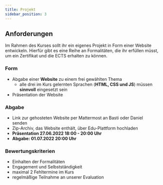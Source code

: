 ```yaml
---
title: Projekt
sidebar_position: 3
---
```


## Anforderungen

Im Rahmen des Kurses sollt ihr ein eigenes Projekt in Form einer Website entwickeln. Hierfür gibt es eine Reihe an Formalitäten, die ihr erfüllen müsst, um ein Zertifikat und die ECTS erhalten zu können.

### Form

- Abgabe einer **Website** zu einem frei gewählten Thema
  - alle drei im Kurs gelernten Sprachen (**HTML, CSS und JS**) müssen **sinnvoll** eingesetzt sein
- Präsentation der Website

### Abgabe

- Link zur gehosteten Website per Mattermost an Basti oder Daniel senden
- Zip-Archiv, das Website enthält, über Edu-Plattform hochladen
- **Präsentation 27.06.2022 18:00 - 20:00 Uhr**
- **Abgabe: 01.07.2022 20:00 Uhr**

### Bewertungskriterien

- Einhalten der Formalitäten
- Engagement und Selbstständigkeit
- maximal 2 Fehltermine im Kurs
- regelmäßige Teilnahme an unserer Evaluation
